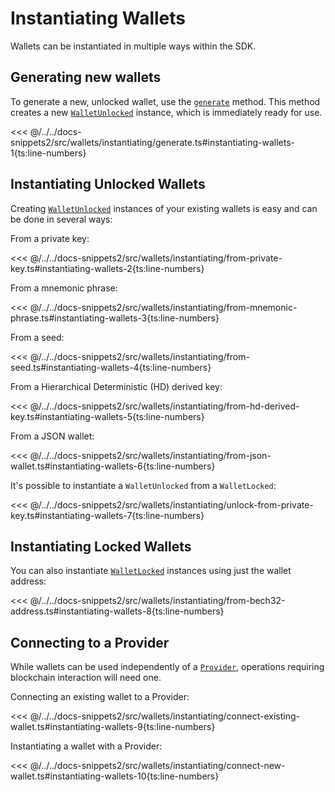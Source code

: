 # Instantiating Wallets

Wallets can be instantiated in multiple ways within the SDK.

## Generating new wallets

To generate a new, unlocked wallet, use the [`generate`](../../api/Account/Wallet.md#generate) method. This method creates a new [`WalletUnlocked`](../../api/Account/WalletUnlocked.md) instance, which is immediately ready for use.

<<< @/../../docs-snippets2/src/wallets/instantiating/generate.ts#instantiating-wallets-1{ts:line-numbers}

## Instantiating Unlocked Wallets

Creating [`WalletUnlocked`](../../api/Account/WalletUnlocked.md) instances of your existing wallets is easy and can be done in several ways:

From a private key:

<<< @/../../docs-snippets2/src/wallets/instantiating/from-private-key.ts#instantiating-wallets-2{ts:line-numbers}

From a mnemonic phrase:

<<< @/../../docs-snippets2/src/wallets/instantiating/from-mnemonic-phrase.ts#instantiating-wallets-3{ts:line-numbers}

From a seed:

<<< @/../../docs-snippets2/src/wallets/instantiating/from-seed.ts#instantiating-wallets-4{ts:line-numbers}

From a Hierarchical Deterministic (HD) derived key:

<<< @/../../docs-snippets2/src/wallets/instantiating/from-hd-derived-key.ts#instantiating-wallets-5{ts:line-numbers}

From a JSON wallet:

<<< @/../../docs-snippets2/src/wallets/instantiating/from-json-wallet.ts#instantiating-wallets-6{ts:line-numbers}

It's possible to instantiate a `WalletUnlocked` from a `WalletLocked`:

<<< @/../../docs-snippets2/src/wallets/instantiating/unlock-from-private-key.ts#instantiating-wallets-7{ts:line-numbers}

## Instantiating Locked Wallets

You can also instantiate [`WalletLocked`](../../api/Account/WalletLocked.md) instances using just the wallet address:

<<< @/../../docs-snippets2/src/wallets/instantiating/from-bech32-address.ts#instantiating-wallets-8{ts:line-numbers}

## Connecting to a Provider

While wallets can be used independently of a [`Provider`](../../api/Account/Provider.md), operations requiring blockchain interaction will need one.

Connecting an existing wallet to a Provider:

<<< @/../../docs-snippets2/src/wallets/instantiating/connect-existing-wallet.ts#instantiating-wallets-9{ts:line-numbers}

Instantiating a wallet with a Provider:

<<< @/../../docs-snippets2/src/wallets/instantiating/connect-new-wallet.ts#instantiating-wallets-10{ts:line-numbers}

